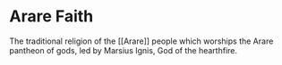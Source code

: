 # Arare Faith 
  
The traditional religion of the [[Arare]] people which worships the Arare pantheon of gods, led by Marsius Ignis, God of the hearthfire.